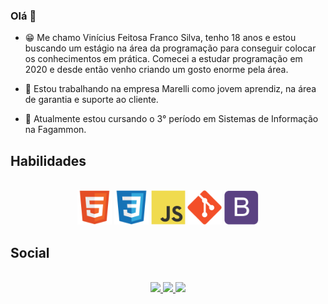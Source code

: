 ### Olá 👋

- 😁 Me chamo Vinícius Feitosa Franco Silva, tenho 18 anos e estou buscando um estágio na área da programação para conseguir colocar os conhecimentos em prática. Comecei a estudar programação em 2020 e desde então venho criando um gosto enorme pela área. 

- 🔭 Estou trabalhando na empresa Marelli como jovem aprendiz, na área de garantia e suporte ao cliente.

- 🌱 Atualmente estou cursando o 3° período em Sistemas de Informação na Fagammon.


## Habilidades
<div align="center" style="display: inline_block"> <br>
  
  
  <img width="55" src="https://raw.githubusercontent.com/devicons/devicon/master/icons/html5/html5-original.svg">
  <img width="55" src="https://raw.githubusercontent.com/devicons/devicon/master/icons/css3/css3-original.svg">
  <img width="55" src="https://raw.githubusercontent.com/devicons/devicon/master/icons/javascript/javascript-original.svg">
  <img width="55" src="https://raw.githubusercontent.com/devicons/devicon/master/icons/git/git-original.svg"> 
  <img width="55" src="https://raw.githubusercontent.com/devicons/devicon/master/icons/bootstrap/bootstrap-plain.svg">
  
  
</div>


## Social
<div align="center"><br>
  
  <a href="https://www.linkedin.com/in/feitosa-v/">  
      <img src="https://img.shields.io/badge/LinkedIn-0077B5?style=for-the-badge&logo=linkedin&logoColor=white">
  </a>

  <a  href="https://www.instagram.com/feitosa.vinicius/">
      <img  src="https://img.shields.io/badge/Instagram-832de8?style=for-the-badge&logo=instagram&logoColor=white" >
  </a> 
  
  
   <a href="mailto:vifesi4321@gmail.com?subject=Olá%20">
      <img src="https://img.shields.io/badge/Gmail-c14438?style=for-the-badge&logo=Gmail&logoColor=white&link=">
   </a>
  
</div>


